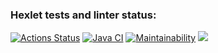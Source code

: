 ### Hexlet tests and linter status:
[![Actions Status](https://github.com/NastasiyaT/java-project-99/actions/workflows/hexlet-check.yml/badge.svg)](https://github.com/NastasiyaT/java-project-99/actions)
[![Java CI](https://github.com/NastasiyaT/java-project-99/actions/workflows/java-ci-check.yml/badge.svg?branch=main)](https://github.com/NastasiyaT/java-project-99/actions/workflows/java-ci-check.yml)
[![Maintainability](https://api.codeclimate.com/v1/badges/ddc4faf736226eb00cfc/maintainability)](https://codeclimate.com/github/NastasiyaT/java-project-99/maintainability)
<a href="https://codeclimate.com/github/NastasiyaT/java-project-99/test_coverage"><img src="https://api.codeclimate.com/v1/badges/ddc4faf736226eb00cfc/test_coverage" /></a>
